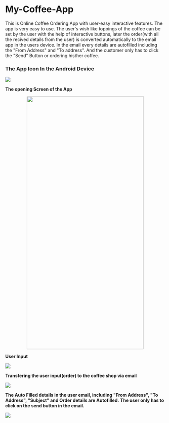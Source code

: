 # My-Coffee-App
This is Online Coffee Ordering App with user-easy interactive features. The app is very easy to use. The user's wish like toppings of the coffee can be set by the user with the help of interactive buttons, later the order(with all the recived details from the user) is converted automatically to the email app in the users device. In the email every details are autofilled including the "From Address" and "To address". And the customer only has to click the "Send" Button or ordering his/her coffee.
 
### **The App Icon In the Android Device**

![](https://github.com/akhilaku/My-Coffee-App/blob/master/Screenshot_20200512-211256_Gallery.jpg)


**The opening Screen of the App**

<p align="center">
<kbd><img src=https://github.com/akhilaku/My-Coffee-App/blob/master/Screenshot_20200512-203311.jpg width=369 height=800 /></kbd>
</p>

**User Input**

![](https://github.com/akhilaku/My-Coffee-App/blob/master/Screenshot_20200512-203336.jpg)

**Transfering the user input(order) to the coffee shop via email**

![](https://github.com/akhilaku/My-Coffee-App/blob/master/Screenshot_20200512-203339_Android%20System.jpg)

**The Auto Filled details in the user email, including "From Address", "To Address", "Subject" and Order details are Autofilled.** **The user only has to click on the send button in the email.**

![](https://github.com/akhilaku/My-Coffee-App/blob/master/Screenshot_20200512-203346_Gmail.jpg)
